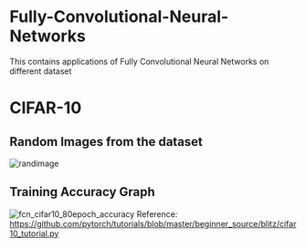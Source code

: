 # Fully-Convolutional-Neural-Networks
This contains applications of Fully Convolutional Neural Networks on different dataset
# CIFAR-10
## Random Images from the dataset
![randimage](https://user-images.githubusercontent.com/30887610/45047518-e21e0000-b096-11e8-9078-10bc5d4c143e.png)

## Training Accuracy Graph
![fcn_cifar10_80epoch_accuracy](https://user-images.githubusercontent.com/30887610/45047834-cf57fb00-b097-11e8-9fd0-8ee4ced47280.png)
Reference: https://github.com/pytorch/tutorials/blob/master/beginner_source/blitz/cifar10_tutorial.py
